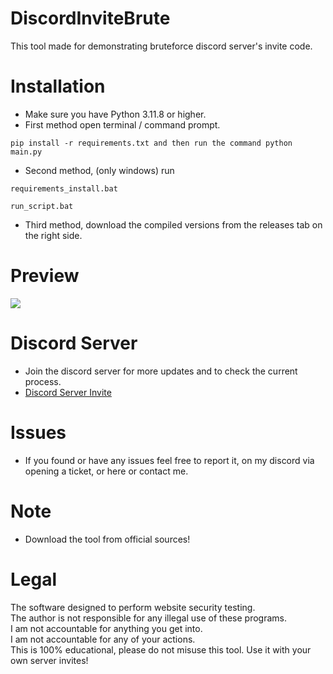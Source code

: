 # DiscordInviteBrute
 This tool made for demonstrating bruteforce discord server's invite code.

# Installation
 - Make sure you have Python 3.11.8 or higher.<br/>
 - First method open terminal / command prompt.
 ```
 pip install -r requirements.txt and then run the command python main.py
 ```
 - Second method, (only windows) run 
 ```
 requirements_install.bat
 ```
 ```
 run_script.bat
 ```
 - Third method, download the compiled versions from the releases tab on the right side.

# Preview
![](https://i.ibb.co/fFNtLJN/Windows-Terminal-Kp-Wzth-FKfz.png)

# Discord Server
 - Join the discord server for more updates and to check the current process.
 - [Discord Server Invite](https://discord.gg/9bHfzyCjPQ)

# Issues
 - If you found or have any issues feel free to report it, on my discord via opening a ticket, or here or contact me.

# Note
 - Download the tool from official sources!

# Legal
 The software designed to perform website security testing.<br/>
 The author is not responsible for any illegal use of these programs.<br/>
 I am not accountable for anything you get into.<br/>
 I am not accountable for any of your actions.<br/>
 This is 100% educational, please do not misuse this tool.
 Use it with your own server invites!